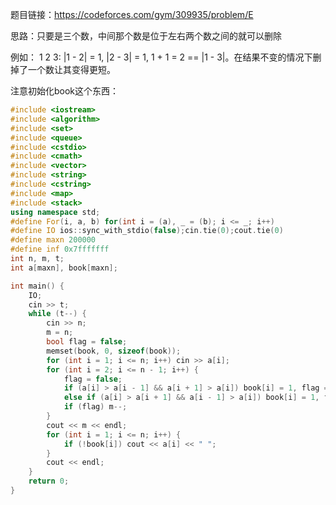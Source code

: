 题目链接：https://codeforces.com/gym/309935/problem/E

思路：只要是三个数，中间那个数是位于左右两个数之间的就可以删除

例如： 1 2 3: |1 - 2| = 1, |2 - 3| = 1, 1 + 1 = 2 == |1 - 3|。在结果不变的情况下删掉了一个数让其变得更短。

注意初始化book这个东西：

```cpp
#include <iostream>
#include <algorithm>
#include <set>
#include <queue>
#include <cstdio>
#include <cmath>
#include <vector>
#include <string>
#include <cstring>
#include <map>
#include <stack>
using namespace std;
#define For(i, a, b) for(int i = (a), _ = (b); i <= _; i++)
#define IO ios::sync_with_stdio(false);cin.tie(0);cout.tie(0)
#define maxn 200000
#define inf 0x7fffffff
int n, m, t;
int a[maxn], book[maxn];

int main() {
    IO;
    cin >> t;
    while (t--) {
    	cin >> n;
    	m = n;
    	bool flag = false;
    	memset(book, 0, sizeof(book));
    	for (int i = 1; i <= n; i++) cin >> a[i];
    	for (int i = 2; i <= n - 1; i++) {
    		flag = false;
    		if (a[i] > a[i - 1] && a[i + 1] > a[i]) book[i] = 1, flag = true;
    		else if (a[i] > a[i + 1] && a[i - 1] > a[i]) book[i] = 1, flag = true;
    		if (flag) m--;
		} 
		cout << m << endl;
		for (int i = 1; i <= n; i++) {
			if (!book[i]) cout << a[i] << " ";
		}
		cout << endl;
	}
    return 0;
}
```
